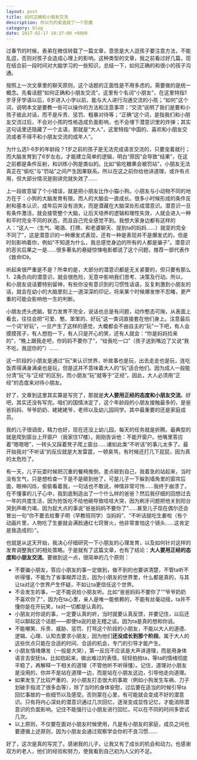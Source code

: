 ```yaml
---
layout: post
title: 如何正确和小朋友交流
description: 你以为的爱造就了一个恶魔
category: blog
date: 2017-02-17 18:37:00 +0800
---
```



过春节的时候，表弟在微信转载了一篇文章，意思是大人逗孩子要注意方法，不能乱逗，否则对孩子会造成心理上的影响。这种类型的文章，我之前看过好几篇，现在结合前一段时间对大脑学习的一些知识，总结一下，如何正确的和很小的孩子沟通。

按照上一次文章里的聊天原则，这个话题的正面性是不用多虑的。需要做的是统一概念。先看话题“如何正确和小朋友交流”，这里有个名词“小朋友”，在这里特指1岁牙牙学语以后，6岁进入小学以前，能与大人进行沟通交流的小孩；“如何”这个词，说明本文是要教一些可以操作的方法和注意事项；“交流”说明了我们是要和小孩子彼此对话，而不是斥责、惩罚、粗暴对待等；“正确”这个词，是指我们和小朋友交流过后，不会对小孩的性格造成负面影响，也不会埋下潜意识里的炸弹；其实这句话里还隐藏了一个主语，那就是“大人”，这里特指“中国的、喜欢和小朋友交流或者不得不和小朋友交流的成年人”。

为什么选1-6岁的年龄段？1岁之前的孩子是无法完成语言交流的，只要宠着就行；而大脑发育到了6岁左右，才能建立简单的逻辑，明白“原因”会导致“结果”，在这之前都是条件反射，和训练小狗是类似的。比如“偷吃糖果会被罚站”，小朋友无法真正在“偷吃”与“罚站”之间产生因果联系。所以在这之前你给他讲道理，或许有点用，但大部分情况是刚讲完就失效了……

上一段故意留了个小错误，就是把小朋友比作小猫小狗。小朋友与小动物不同的地方在于：小狗的大脑发育有限。而人的大脑会一直成长。很多小时候形成的条件反射和基本认识，成年后并没有消失，而是潜藏在大脑深处形成潜意识。潜意识一旦有条件激活，就会接管整个大脑，让后天培养的逻辑和理性失效，人就会进入一种和平时完全不同的状态，而且自己完全感觉不到。我想大家身边都有这样的人：“这人一（生气、喝酒、打牌、和老婆聊天、提到ta的妈妈……）就变的完全不同了”，这是潜意识的一种爆发式表现，还有一种是表现并不是爆发式的，但是时刻影响着你，例如“不知道为什么，我总感觉身边的所有的人都是骗子”。潜意识的恶劣后果之一是……很多著名的悬疑惊悚电影都说了这个问题，推荐一部代表作《致命ID》。

听起来很严重是不是？所幸的是，大部分的潜意识都是无关紧要的，但只要有那么1、2条负向的潜意识，就会很危险，无意中影响我们思考、决策及行动。所以，和小朋友说话要特别留神，有些你没有意识到的习惯性话语，反复刺激到小朋友的话，就会在幼小的大脑里刻上一道深深的印记，将来某个时候爆发惨不忍睹，更严重的可能会影响他一生的判断。

小朋友虎头虎脑，智力发育不完全，说话也总是有问题，动作憨态可掬，从表面上看去，往往会把“可爱、憨、笨笨的、好玩”这一类词直接套在他们身上。注意最后一个词“好玩”，一旦产生了这样的感觉，大概都会不由自主的“玩”一下吧，有人会摸摸孩子，有人想抱一下，有人只是开心的笑，还有人就会：“你是妈妈捡来的”，“晚上跟我走吧，你妈妈不要你了”，“给我吃一口”（孩子送到嘴边了又说“我不吃，我逗你的”）……

这一阶段的小朋友是通过“玩”来认识世界，听故事也是玩，出去走走也是玩，连吃饭弄得满身满桌也是玩，但是这并不意味着大人的“玩”适合他们。因为成人一般能分清“玩”与“正经”的区别，而小朋友“玩”就等于“正经”。因此，大人必须用“正经”的态度来对待小朋友。

好了，文章到这里其实算是写完了，那就是**大人要用正经的态度和小朋友交流**。好吧，其实还没有写完。咱们的国情决定了，这个年龄段的小朋友接触最多的，是爸爸妈妈、爷爷奶奶、姥姥姥爷，老师以及幼儿园同学。其中最重要的还是家庭成员。

我的儿子很调皮，精力也好，现在还没上幼儿园，每天的任务就是折腾。最典型的就是爬到窗台上开窗户（我家住17楼）。刚刚告诉他：不能开窗户。他嘴里答应着“嗯嗯嗯”，一转头又踩着凳子爬上窗台……诸如此类“不听话”的事儿太多了。最开始我对“不听话”的反应就是大发雷霆，一顿臭骂，有时候还打几下屁屁，因为真的太危险了。

有一天，儿子玩耍时候把沉重的餐椅推倒，差点砸到自己，我着急的站起来，当时没有生气，只是想检查一下是不是砸到他了，可是儿子一下躲到墙角里的窗帘后面，眼神闪烁，偷偷看着我，一句话也不敢说，神情非常可怜……我终于崩溃了，在不懂事的儿子心中，我到底制造出了一个什么样的爸爸？然后我仔细的回想过去一年的共度生活，因为抢饭吃不给他碗导致哇哇大哭，因为刷牙问题把他关到阳台哭到声嘶力竭，因为屁大点的事说“爸爸妈妈不要你了”……甚至儿子现在偶尔还会冒出一句“你不要去给曹子明（早教班同学）当妈妈”、“不听话就吃生姜啦（有个动画片里，人物吃了生姜就会满脸通红七窍冒火，他非常害怕这个镜头……这肯定是我造成的）”。

也就是从这天开始，我决心仔细研究一下小朋友的心理发育，以及如何针对这样的发育调整我们的相处策略。于是就有了这篇文章，也有了结论：**大人要用正经的态度和小朋友交流**。要做到这一点，很简单的几个原则：

* 不要骗小朋友，答应小朋友的事一定做到，做不到的也要讲清楚，不管ta听不听得懂，不能为了省事糊弄过去，因为小朋友的世界里，什么都是真的，与其让ta对这个世界产生怀疑，不如让ta更信任这个世界。
* 不会发生的事，一定不能说给小朋友听。比如“爸爸妈妈不要你了”“爷爷奶奶不喜欢你了”，因为在ta心里，亲人是唯一能依赖的，不能有丝毫动摇，ta并不懂你是在开玩笑，ta对一切都是认真的。
* 小朋友对你说的事，一定要认真的听，当时就要认真反馈，并要记住，以后还可以聊起这个话题——即使ta说的是无稽之谈。因为ta是真的想和你说。
* 不能嘲笑、斥责、威胁、惩罚、打骂这个阶段的小朋友，不能以大人的道德、逻辑、心理、认知去要求小朋友，因为他们**还没成长到那个阶段**。属于大人的这些优点只能在合适的时间、合适的机会，专门的引导才能产生。
* 小朋友情绪爆发（一般是大哭），第一反应不应该是大声讲道理，而是用身体语言去安抚ta，比如抱起来，做出难过的表情，轻轻拍拍ta，等ta的情绪彻底平稳了，再解释一下相关的道理（不管他听不听得懂）。记住，道理对小朋友是没用的，你并不是站在道理一边，而是站在小朋友这边，引导他走向道理。
* 如果发生了比较严重的、对小朋友打击很大的事故（例如小狗发生车祸、刀子划破手指流了很多血等），除了当时的身体安慰，过后要在适当的时候引导ta回忆事故的一些细节以及感受。否则蒙在心里，有可能就会变成不好的潜意识。只有将内心深处的潜意识通过几次回忆，逐渐变成显性记忆，才能消除潜意识的负面影响。记住不能强行让小朋友进行回忆，可以在不同的时间多尝试几次。
* 以上原则，不仅要在面对小朋友时候使用，凡是有小朋友的家庭，成员之间也要遵循上述原则，因为小朋友会通过观察学会你的不良习惯……

好了，这次是真的写完了。感谢我的儿子，让我又有了成长的机会和动力。也感谢双方的老人，他们的经验和努力，使我看到自己初为人父的不足。